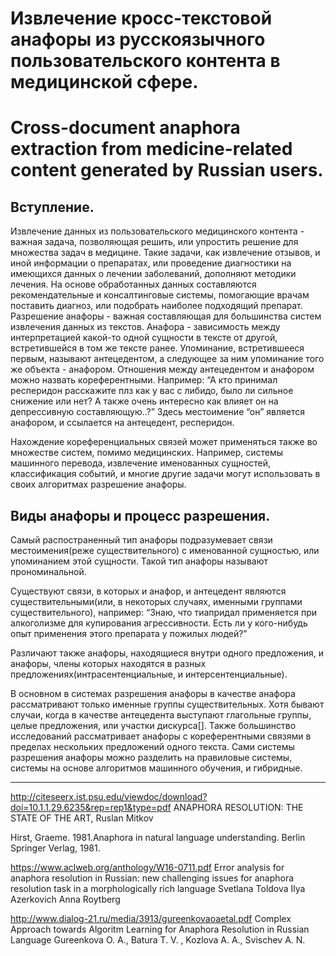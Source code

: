 
# Извлечение кросс-текстовой анафоры из русскоязычного пользовательского контента в медицинской сфере.

# Cross-document anaphora extraction from medicine-related content generated by Russian users.

## Вступление.

Извлечение данных из пользовательского медицинского контента - важная задача,
позволяющая решить, или упростить решение для множества задач в медицине. Такие
задачи, как извлечение отзывов, и иной информации о препаратах, или проведение
диагностики на имеющихся данных о лечении заболеваний, дополняют методики лечения.
На основе обработанных данных составляются рекомендательные и консалтинговые
системы, помогающие врачам поставить диагноз, или подобрать наиболее подходящий
препарат.
Разрешение анафоры - важная составляющая для большинства систем извлечения
данных из текстов. Анафора - зависимость между интерпретацией какой-то
одной сущности в тексте от другой, встретившейся в том же тексте ранее.
Упоминание, встретившееся первым, называют антецедентом, а следующее за ним
упоминание того же объекта - анафором. Отношения между антецедентом и анафором
можно назвать кореферентными.
Например:
“А кто принимал респеридон расскажите плз как у вас с либидо, было ли сильное
снижение или нет? А также очень интересно как влияет он на депрессивную
составляющую..?”
Здесь местоимение “он” является анафором, и ссылается на антецедент, респеридон.

Нахождение кореференциальных связей может применяться также во множестве систем,
помимо медицинских. Например, системы машинного перевода, извлечение
именованных сущностей, классификация событий, и многие другие задачи могут
использовать в своих алгоритмах разрешение анафоры.


## Виды анафоры и процесс разрешения.

Самый распостраненный тип анафоры подразумевает связи местоимения(реже существительного) с именованной сущностью, 
или упоминанием этой сущности. Такой тип анафоры называют прономинальной.

Существуют связи, в которых и анафор, и антецедент являются существительными(или, в некоторых случаях, именными группами существительного), например:
“Знаю, что тиапридал применяется при алкоголизме для купирования агрессивности.
Есть ли у кого-нибудь опыт применения этого препарата у пожилых людей?”

Различают также анафоры, находящиеся внутри одного предложения, и анафоры, члены
которых находятся в разных предложениях(интрасентенциальные, и
интерсентенциальные).

В основном в системах разрешения анафоры в качестве анафора рассматривают только именные группы существительных. Хотя бывают случаи,
когда в качестве антецедента выступают глагольные группы, целые предложения, или участки дискурса[]. Также большинство исследований рассматривает анафоры с кореферентными связями в пределах нескольких предложений одного текста. 
Сами системы разрешения анафоры можно разделить на правиловые системы, системы на основе алгоритмов машинного обучения, и гибридные.














-----
http://citeseerx.ist.psu.edu/viewdoc/download?doi=10.1.1.29.6235&rep=rep1&type=pdf
ANAPHORA RESOLUTION: THE STATE OF THE ART, Ruslan Mitkov

Hirst, Graeme. 1981.Anaphora in natural language understanding. Berlin Springer Verlag,
1981.

https://www.aclweb.org/anthology/W16-0711.pdf
Error analysis for anaphora resolution in Russian: new challenging issues
for anaphora resolution task in a morphologically rich language
Svetlana Toldova Ilya Azerkovich Anna Roytberg

http://www.dialog-21.ru/media/3913/gureenkovaoaetal.pdf
Complex Approach towards
Algoritm Learning for Anaphora
Resolution in Russian Language
Gureenkova O. A.,
Batura T. V. ,
Kozlova A. A.,
Svischev A. N.


